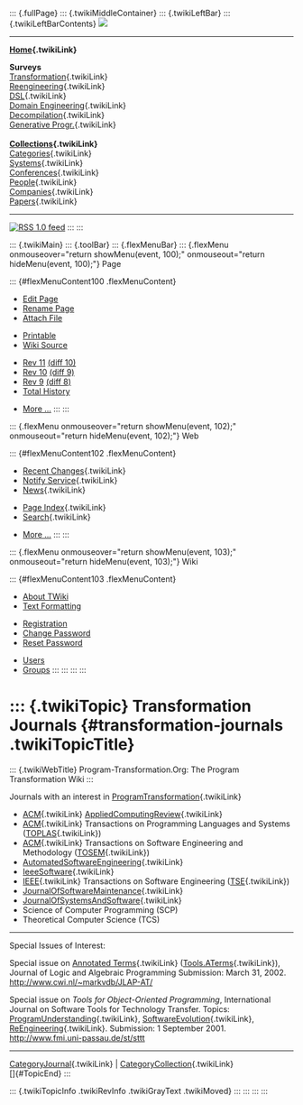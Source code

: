 ::: {.fullPage}
::: {.twikiMiddleContainer}
::: {.twikiLeftBar}
::: {.twikiLeftBarContents}
![](../pub/transformation.gif)

------------------------------------------------------------------------

**[Home](WebHome){.twikiLink}**

**Surveys**\
[Transformation](ProgramTransformation){.twikiLink}\
[Reengineering](ReengineeringWiki){.twikiLink}\
[DSL](DomainSpecificLanguages){.twikiLink}\
[Domain Engineering](DomainEngineering){.twikiLink}\
[Decompilation](DeCompilation){.twikiLink}\
[Generative Progr.](GenerativeProgrammingWiki){.twikiLink}\
\
**[Collections](CategoryCollection){.twikiLink}**\
[Categories](CategoryCategory){.twikiLink}\
[Systems](TransformationSystems){.twikiLink}\
[Conferences](TransformationConferences){.twikiLink}\
[People](TransformationPeople){.twikiLink}\
[Companies](TransformationCompanies){.twikiLink}\
[Papers](CategoryPaper){.twikiLink}

------------------------------------------------------------------------

[![](../pub/rss.gif "RSS 1.0 feed")](WebRss@skin=rss)
:::
:::

::: {.twikiMain}
::: {.toolBar}
::: {.flexMenuBar}
::: {.flexMenu onmouseover="return showMenu(event, 100);" onmouseout="return hideMenu(event, 100);"}
Page

::: {#flexMenuContent100 .flexMenuContent}
-   [Edit
    Page](http://www.program-transformation.org/edit/Transform/TransformationJournals?t=1536826223)
-   [Rename
    Page](http://www.program-transformation.org/rename/Transform/TransformationJournals)
-   [Attach
    File](http://www.program-transformation.org/attach/Transform/TransformationJournals)

<!-- -->

-   [Printable](http://www.program-transformation.org/view/Transform/TransformationJournals?skin=print.pattern)
-   [Wiki
    Source](http://www.program-transformation.org/view/Transform/TransformationJournals?skin=text&raw=on&contenttype=text/plain)

<!-- -->

-   [Rev
    11](http://www.program-transformation.org/view/Transform/TransformationJournals?rev=1.11)
    [(diff 10)](http://www.program-transformation.org/rdiff/Transform/TransformationJournals?rev1=1.11&rev2=1.10)
-   [Rev
    10](http://www.program-transformation.org/view/Transform/TransformationJournals?rev=1.10)
    [(diff 9)](http://www.program-transformation.org/rdiff/Transform/TransformationJournals?rev1=1.10&rev2=1.9)
-   [Rev
    9](http://www.program-transformation.org/view/Transform/TransformationJournals?rev=1.9)
    [(diff 8)](http://www.program-transformation.org/rdiff/Transform/TransformationJournals?rev1=1.9&rev2=1.8)
-   [Total
    History](http://www.program-transformation.org/rdiff/Transform/TransformationJournals)

<!-- -->

-   [More
    \...](http://www.program-transformation.org/oops/Transform/TransformationJournals?template=oopsmore&param1=1.11&param2=1.11)
:::
:::

::: {.flexMenu onmouseover="return showMenu(event, 102);" onmouseout="return hideMenu(event, 102);"}
Web

::: {#flexMenuContent102 .flexMenuContent}
-   [Recent Changes](WebChanges){.twikiLink}
-   [Notify Service](WebNotify){.twikiLink}
-   [News](WebNews){.twikiLink}

<!-- -->

-   [Page Index](WebIndex){.twikiLink}
-   [Search](WebSearch){.twikiLink}

<!-- -->

-   [More
    \...](http://www.program-transformation.org/oops/Transform/TransformationJournals?template=oopsmore&param1=1.11&param2=1.11)
:::
:::

::: {.flexMenu onmouseover="return showMenu(event, 103);" onmouseout="return hideMenu(event, 103);"}
Wiki

::: {#flexMenuContent103 .flexMenuContent}
-   [About
    TWiki](http://www.program-transformation.org/view/TWiki/WebHome)
-   [Text
    Formatting](http://www.program-transformation.org/view/TWiki/TextFormattingRules)

<!-- -->

-   [Registration](http://www.program-transformation.org/view/TWiki/TWikiRegistration)
-   [Change
    Password](http://www.program-transformation.org/view/TWiki/ChangePassword)
-   [Reset
    Password](http://www.program-transformation.org/view/TWiki/ResetPassword)

<!-- -->

-   [Users](http://www.program-transformation.org/view/Main/TWikiUsers)
-   [Groups](http://www.program-transformation.org/view/Main/TWikiGroups)
:::
:::
:::
:::

::: {.twikiTopic}
Transformation Journals {#transformation-journals .twikiTopicTitle}
=======================

::: {.twikiWebTitle}
Program-Transformation.Org: The Program Transformation Wiki
:::

Journals with an interest in
[ProgramTransformation](ProgramTransformation){.twikiLink}

-   [ACM](ACM){.twikiLink}
    [AppliedComputingReview](AppliedComputingReview){.twikiLink}
-   [ACM](ACM){.twikiLink} Transactions on Programming Languages and
    Systems ([TOPLAS](TOPLAS){.twikiLink})
-   [ACM](ACM){.twikiLink} Transactions on Software Engineering and
    Methodology ([TOSEM](TOSEM){.twikiLink})
-   [AutomatedSoftwareEngineering](AutomatedSoftwareEngineering){.twikiLink}
-   [IeeeSoftware](IeeeSoftware){.twikiLink}
-   [IEEE](IEEE){.twikiLink} Transactions on Software Engineering
    ([TSE](TSE){.twikiLink})
-   [JournalOfSoftwareMaintenance](JournalOfSoftwareMaintenance){.twikiLink}
-   [JournalOfSystemsAndSoftware](JournalOfSystemsAndSoftware){.twikiLink}
-   Science of Computer Programming (SCP)
-   Theoretical Computer Science (TCS)

------------------------------------------------------------------------

Special Issues of Interest:

Special issue on [Annotated Terms](AnnotatedTerms){.twikiLink}
([Tools.ATerms](../Tools/ATerm){.twikiLink}), Journal of Logic and
Algebraic Programming Submission: March 31, 2002.
<http://www.cwi.nl/~markvdb/JLAP-AT/>

Special issue on *Tools for Object-Oriented Programming*, International
Journal on Software Tools for Technology Transfer. Topics:
[ProgramUnderstanding](ProgramUnderstanding){.twikiLink},
[SoftwareEvolution](SoftwareEvolution){.twikiLink},
[ReEngineering](ReEngineering){.twikiLink}. Submission: 1 September
2001. <http://www.fmi.uni-passau.de/st/sttt>

------------------------------------------------------------------------

[CategoryJournal](CategoryJournal){.twikiLink} \|
[CategoryCollection](CategoryCollection){.twikiLink}\
[]{#TopicEnd}
:::

::: {.twikiTopicInfo .twikiRevInfo .twikiGrayText .twikiMoved}
:::
:::
:::
:::
